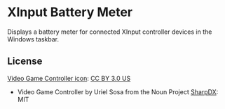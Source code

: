 ﻿# XInput Battery Meter
Displays a battery meter for connected XInput controller devices in the Windows taskbar. 

## License
[Video Game Controller icon](https://thenounproject.com/term/video-game-controller/8357/): [CC BY 3.0 US](https://creativecommons.org/licenses/by/3.0/us/)
* Video Game Controller by Uriel Sosa from the Noun Project
[SharpDX](http://sharpdx.org/License.txt): MIT